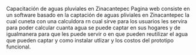Capacitación de aguas pluviales en Zinacantepec
Pagina web consiste en un software basado en la captación de aguas pliviales en Zinacantepec la cual cuneta con una calculdora rn cual sirve para los usuarios les servira para poder calcular cuanta agua se puede captar en sus hogares y de igualmanera para que les puede servir o en que pueden reutilizar el agua que pueden captar y como instalar utlizar y los costos del prototipo funcional.
